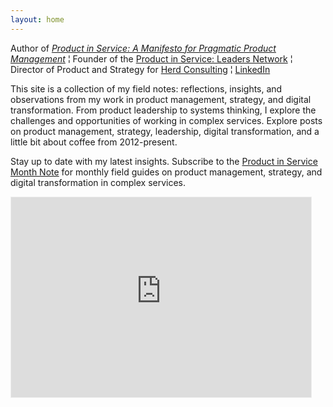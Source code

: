 ```yaml
---
layout: home
---
```

 
Author of *[Product in Service: A Manifesto for Pragmatic Product Management]([https://www.productin.services/book](https://scottcolfer.com/ProductInService/))* ¦ Founder of the [Product in Service: Leaders Network](https://www.productin.services/network) ¦ Director of Product and Strategy for [Herd Consulting](https://herd.consulting/) ¦ [LinkedIn](https://www.linkedin.com/in/scottcolfer/)

This site is a collection of my field notes: reflections, insights, and observations from my work in product management, strategy, and digital transformation. From product leadership to systems thinking, I explore the challenges and opportunities of working in complex services. Explore posts on product management, strategy, leadership, digital transformation, and a little bit about coffee from 2012-present. 

Stay up to date with my latest insights. Subscribe to the [Product in Service Month Note](https://scottcolfer.substack.com/) for monthly field guides on product management, strategy, and digital transformation in complex services.

<iframe src="https://productinservice.substack.com/embed" width="480" height="320" style="border:1px solid #EEE; background:white;" frameborder="0" scrolling="no"></iframe>
